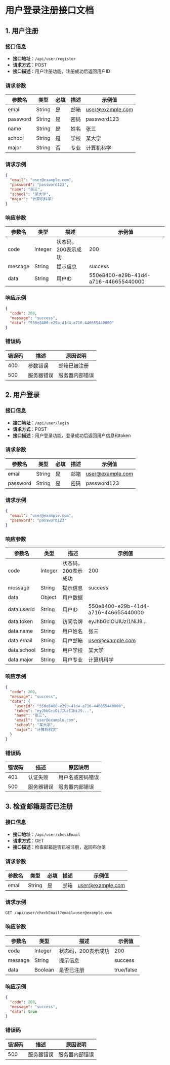 # 用户登录注册接口文档

## 1. 用户注册

### 接口信息
- **接口地址**：`/api/user/register`
- **请求方式**：POST
- **接口描述**：用户注册功能，注册成功后返回用户ID

### 请求参数
| 参数名   | 类型   | 必填 | 描述     | 示例值         |
|---------|--------|-----|----------|---------------|
| email   | String | 是  | 邮箱     | user@example.com |
| password| String | 是  | 密码     | password123   |
| name    | String | 是  | 姓名     | 张三           |
| school  | String | 是  | 学校     | 某大学         |
| major   | String | 否  | 专业     | 计算机科学     |

### 请求示例
```json
{
  "email": "user@example.com",
  "password": "password123",
  "name": "张三",
  "school": "某大学",
  "major": "计算机科学"
}
```

### 响应参数
| 参数名   | 类型   | 描述         | 示例值         |
|---------|--------|--------------|---------------|
| code    | Integer| 状态码，200表示成功 | 200       |
| message | String | 提示信息      | success       |
| data    | String | 用户ID        | 550e8400-e29b-41d4-a716-446655440000 |

### 响应示例
```json
{
  "code": 200,
  "message": "success",
  "data": "550e8400-e29b-41d4-a716-446655440000"
}
```

### 错误码
| 错误码  | 描述         | 原因说明         |
|--------|--------------|-----------------|
| 400    | 参数错误      | 邮箱已被注册     |
| 500    | 服务器错误    | 服务器内部错误   |

## 2. 用户登录

### 接口信息
- **接口地址**：`/api/user/login`
- **请求方式**：POST
- **接口描述**：用户登录功能，登录成功后返回用户信息和token

### 请求参数
| 参数名   | 类型   | 必填 | 描述     | 示例值         |
|---------|--------|-----|----------|---------------|
| email   | String | 是  | 邮箱     | user@example.com |
| password| String | 是  | 密码     | password123   |

### 请求示例
```json
{
  "email": "user@example.com",
  "password": "password123"
}
```

### 响应参数
| 参数名   | 类型   | 描述         | 示例值         |
|---------|--------|--------------|---------------|
| code    | Integer| 状态码，200表示成功 | 200       |
| message | String | 提示信息      | success       |
| data    | Object | 用户数据      |               |
| data.userId | String | 用户ID     | 550e8400-e29b-41d4-a716-446655440000 |
| data.token | String | 访问令牌    | eyJhbGciOiJIUzI1NiJ9... |
| data.name  | String | 用户姓名    | 张三          |
| data.email | String | 用户邮箱    | user@example.com |
| data.school| String | 用户学校    | 某大学        |
| data.major | String | 用户专业    | 计算机科学    |

### 响应示例
```json
{
  "code": 200,
  "message": "success",
  "data": {
    "userId": "550e8400-e29b-41d4-a716-446655440000",
    "token": "eyJhbGciOiJIUzI1NiJ9...",
    "name": "张三",
    "email": "user@example.com",
    "school": "某大学",
    "major": "计算机科学"
  }
}
```

### 错误码
| 错误码  | 描述         | 原因说明         |
|--------|--------------|-----------------|
| 401    | 认证失败      | 用户名或密码错误 |
| 500    | 服务器错误    | 服务器内部错误   |

## 3. 检查邮箱是否已注册

### 接口信息
- **接口地址**：`/api/user/checkEmail`
- **请求方式**：GET
- **接口描述**：检查邮箱是否已被注册，返回布尔值

### 请求参数
| 参数名   | 类型   | 必填 | 描述     | 示例值         |
|---------|--------|-----|----------|---------------|
| email   | String | 是  | 邮箱     | user@example.com |

### 请求示例
```
GET /api/user/checkEmail?email=user@example.com
```

### 响应参数
| 参数名   | 类型   | 描述         | 示例值         |
|---------|--------|--------------|---------------|
| code    | Integer| 状态码，200表示成功 | 200       |
| message | String | 提示信息      | success       |
| data    | Boolean| 是否已注册    | true/false    |

### 响应示例
```json
{
  "code": 200,
  "message": "success",
  "data": true
}
```

### 错误码
| 错误码  | 描述         | 原因说明         |
|--------|--------------|-----------------|
| 500    | 服务器错误    | 服务器内部错误   | 